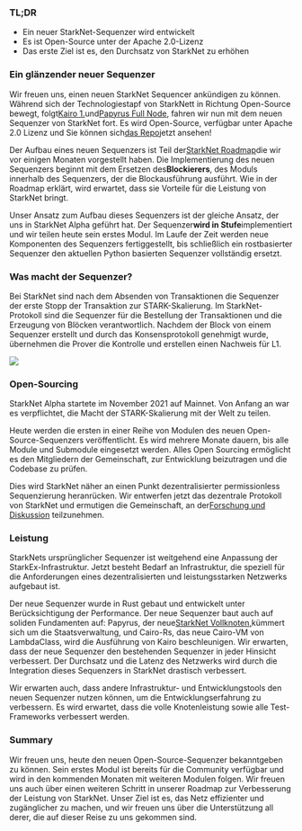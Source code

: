 ### TL;DR

* Ein neuer StarkNet-Sequenzer wird entwickelt
* Es ist Open-Source unter der Apache 2.0-Lizenz
* Das erste Ziel ist es, den Durchsatz von StarkNet zu erhöhen

### Ein glänzender neuer Sequenzer

Wir freuen uns, einen neuen StarkNet Sequencer ankündigen zu können. Während sich der Technologiestapf von StarkNett in Richtung Open-Source bewegt, folgt[Kairo 1.](https://medium.com/starkware/open-sourcing-cairo-1-0-b3100a664bb0)und[Papyrus Full Node](https://medium.com/starkware/papyrus-an-open-source-starknet-full-node-396f7cd90202), fahren wir nun mit dem neuen Sequenzer von StarkNet fort. Es wird Open-Source, verfügbar unter Apache 2.0 Lizenz und Sie können sich[das Repo](https://github.com/starkware-libs/blockifier)jetzt ansehen!

Der Aufbau eines neuen Sequenzers ist Teil der[StarkNet Roadmap](https://medium.com/starkware/starknet-performance-roadmap-bb7aae14c7de)die wir vor einigen Monaten vorgestellt haben. Die Implementierung des neuen Sequenzers beginnt mit dem Ersetzen des**Blockierers**, des Moduls innerhalb des Sequenzers, der die Blockausführung ausführt. Wie in der Roadmap erklärt, wird erwartet, dass sie Vorteile für die Leistung von StarkNet bringt.

Unser Ansatz zum Aufbau dieses Sequenzers ist der gleiche Ansatz, der uns in StarkNet Alpha geführt hat. Der Sequenzer**wird in Stufe**implementiert und wir teilen heute sein erstes Modul. Im Laufe der Zeit werden neue Komponenten des Sequenzers fertiggestellt, bis schließlich ein rostbasierter Sequenzer den aktuellen Python basierten Sequenzer vollständig ersetzt.

### Was macht der Sequenzer?

Bei StarkNet sind nach dem Absenden von Transaktionen die Sequenzer der erste Stopp der Transaktion zur STARK-Skalierung. Im StarkNet-Protokoll sind die Sequenzer für die Bestellung der Transaktionen und die Erzeugung von Blöcken verantwortlich. Nachdem der Block von einem Sequenzer erstellt und durch das Konsensprotokoll genehmigt wurde, übernehmen die Prover die Kontrolle und erstellen einen Nachweis für L1.

![](/assets/1_ndrekwqunjixo_wskdeycw-1.png)

### Open-Sourcing

StarkNet Alpha startete im November 2021 auf Mainnet. Von Anfang an war es verpflichtet, die Macht der STARK-Skalierung mit der Welt zu teilen.

Heute werden die ersten in einer Reihe von Modulen des neuen Open-Source-Sequenzers veröffentlicht. Es wird mehrere Monate dauern, bis alle Module und Submodule eingesetzt werden. Alles Open Sourcing ermöglicht es den Mitgliedern der Gemeinschaft, zur Entwicklung beizutragen und die Codebase zu prüfen.

Dies wird StarkNet näher an einen Punkt dezentralisierter permissionless Sequenzierung heranrücken. Wir entwerfen jetzt das dezentrale Protokoll von StarkNet und ermutigen die Gemeinschaft, an der[Forschung und Diskussion](https://community.starknet.io/t/starknet-decentralized-protocol-consensus/5386) teilzunehmen.

### Leistung

StarkNets ursprünglicher Sequenzer ist weitgehend eine Anpassung der StarkEx-Infrastruktur. Jetzt besteht Bedarf an Infrastruktur, die speziell für die Anforderungen eines dezentralisierten und leistungsstarken Netzwerks aufgebaut ist.

Der neue Sequenzer wurde in Rust gebaut und entwickelt unter Berücksichtigung der Performance. Der neue Sequenzer baut auch auf soliden Fundamenten auf: Papyrus, der neue[StarkNet Vollknoten,](https://medium.com/starkware/papyrus-an-open-source-starknet-full-node-396f7cd90202)kümmert sich um die Staatsverwaltung, und Cairo-Rs, das neue Cairo-VM von LambdaClass, wird die Ausführung von Kairo beschleunigen. Wir erwarten, dass der neue Sequenzer den bestehenden Sequenzer in jeder Hinsicht verbessert. Der Durchsatz und die Latenz des Netzwerks wird durch die Integration dieses Sequenzers in StarkNet drastisch verbessert.

Wir erwarten auch, dass andere Infrastruktur- und Entwicklungstools den neuen Sequenzer nutzen können, um die Entwicklungserfahrung zu verbessern. Es wird erwartet, dass die volle Knotenleistung sowie alle Test-Frameworks verbessert werden.

### Summary

Wir freuen uns, heute den neuen Open-Source-Sequenzer bekanntgeben zu können. Sein erstes Modul ist bereits für die Community verfügbar und wird in den kommenden Monaten mit weiteren Modulen folgen. Wir freuen uns auch über einen weiteren Schritt in unserer Roadmap zur Verbesserung der Leistung von StarkNet. Unser Ziel ist es, das Netz effizienter und zugänglicher zu machen, und wir freuen uns über die Unterstützung all derer, die auf dieser Reise zu uns gekommen sind.
